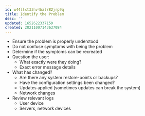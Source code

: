 ```yaml
---
id: w44llxt33hv4balr82jrp9q
title: Identify the Problem
desc: ''
updated: 1652622337159
created: 20211007143637084
---
```


- Ensure the problem is properly understood
- Do not confuse symptoms with being the problem
- Determine if the symptoms can be recreated
- Question the user:
  - What exactly were they doing?
  - Exact error message details
- What has changed?
  - Are there any system restore-points or backups?
  - Have the configuration settings been changed?
  - Updates applied (sometimes updates can break the system)
  - Network changes
- Review relevant logs
  - User device
  - Servers, network devices
